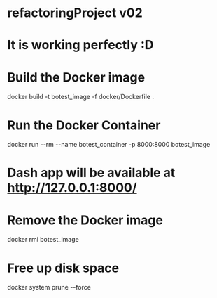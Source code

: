 # refactoringProject v02
# It is working perfectly :D

# Build the Docker image
docker build -t botest_image -f docker/Dockerfile .

# Run the Docker Container
docker run --rm --name botest_container -p 8000:8000 botest_image
# Dash app will be available at http://127.0.0.1:8000/

# Remove the Docker image
docker rmi botest_image

# Free up disk space
docker system prune --force